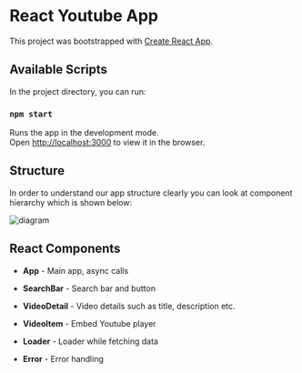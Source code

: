 # React Youtube App

This project was bootstrapped with [Create React App](https://github.com/facebook/create-react-app).

## Available Scripts

In the project directory, you can run:

### `npm start`

Runs the app in the development mode.\
Open [http://localhost:3000](http://localhost:3000) to view it in the browser.

## Structure
In order to understand our app structure clearly you can look at component hierarchy which is shown below:

![diagram](https://user-images.githubusercontent.com/3223085/130098710-ade58493-b515-4e3a-8a5a-18dbc508d37d.png)

## React Components
* **App**  - Main app, async calls

* **SearchBar** - Search bar and button

* **VideoDetail** - Video details such as title, description etc.

* **VideoItem** - Embed Youtube player

* **Loader** - Loader while fetching data

* **Error** - Error handling

